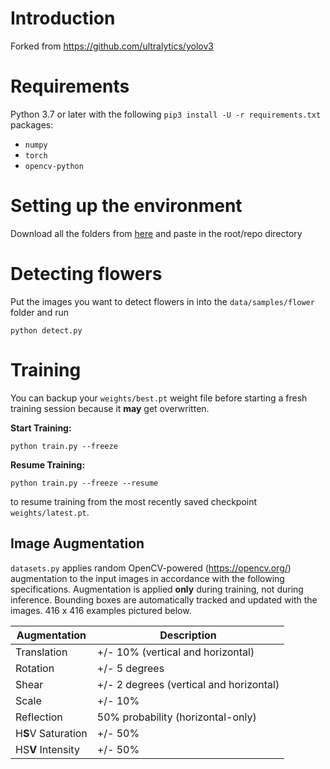 # Introduction

Forked from https://github.com/ultralytics/yolov3

# Requirements

Python 3.7 or later with the following `pip3 install -U -r requirements.txt` packages:

- `numpy`
- `torch`
- `opencv-python`

# Setting up the environment

Download all the folders from [here](https://drive.google.com/drive/folders/1GGmVZiYwgbsz0rJ-w1YrRJdBZJeGu66u?usp=sharing) and paste in the root/repo directory

# Detecting flowers

Put the images you want to detect flowers in into the `data/samples/flower` folder and run
```
python detect.py
```

# Training

You can backup your `weights/best.pt` weight file before starting a fresh training session because it **may** get overwritten.

**Start Training:**
```
python train.py --freeze
```

**Resume Training:**
```
python train.py --freeze --resume
```
to resume training from the most recently saved checkpoint `weights/latest.pt`.

## Image Augmentation

`datasets.py` applies random OpenCV-powered (https://opencv.org/) augmentation to the input images in accordance with the following specifications. Augmentation is applied **only** during training, not during inference. Bounding boxes are automatically tracked and updated with the images. 416 x 416 examples pictured below.

Augmentation | Description
--- | ---
Translation | +/- 10% (vertical and horizontal)
Rotation | +/- 5 degrees
Shear | +/- 2 degrees (vertical and horizontal)
Scale | +/- 10%
Reflection | 50% probability (horizontal-only)
H**S**V Saturation | +/- 50%
HS**V** Intensity | +/- 50%
